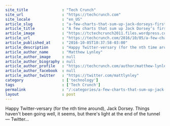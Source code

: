 ```yaml
---
site_title               : "Tech Crunch"
site_url                 : "https://techcrunch.com"
site_locale              : "en_US"
article_slug             : "a-few-charts-that-sum-up-jack-dorseys-first-year-as-twitter-ceo"
article_title            : "A few charts that sum up Jack Dorsey’s first year as Twitter CEO"
article_image            : "https://tctechcrunch2011.files.wordpress.com/2016/08/gettyimages-545233570.jpg?w=764&h=400&crop=1"
article_url              : "https://techcrunch.com/2016/10/05/a-few-charts-that-sum-up-jack-dorseys-first-year-as-twitter-ceo/"
article_published_at     : "2016-10-05T10:37:58-03:00"
article_description      : "Happy Twitter-versary (for the nth time around), Jack Dorsey. Things haven't been going well, it seems, but there's light at the end of the tunnel — Twitter..."
article_author_name      : "Matthew Lynley"
article_author_image     : null
article_author_biography : null
article_author_profile   : "https://techcrunch.com/author/matthew-lynley/"
article_author_facebook  : null
article_author_twitter   : "https://twitter.com/mattlynley"
category                 : ['technology']
tags                     : ['Tech Crunch']
permalink                : "/:categories/a-few-charts-that-sum-up-jack-dorseys-first-year-as-twitter-ceo/"
layout                   : post
---
```


Happy Twitter-versary (for the nth time around), Jack Dorsey. Things haven't been going well, it seems, but there's light at the end of the tunnel — Twitter...

